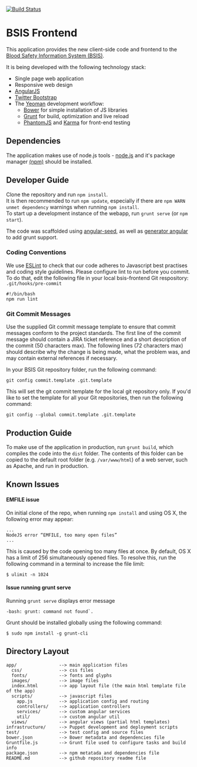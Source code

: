 [![Build Status](https://secure.travis-ci.org/jembi/bsis-frontend.png)](http://travis-ci.org/jembi/bsis-frontend)

# BSIS Frontend

This application provides the new client-side code and frontend to the [Blood Safety Information System (BSIS)](http://www.github.com/jembi/bsis).

It is being developed with the following technology stack:
* Single page web application
* Responsive web design
* [AngularJS](www.angularjs.org)
* [Twitter Bootstrap](http://getbootstrap.com/)
* The [Yeoman](http://yeoman.io/) development workflow:
  * [Bower](http://bower.io/) for simple installation of JS libraries
  * [Grunt](http://gruntjs.com/) for build, optimization and live reload
  * [PhantomJS](http://phantomjs.org/) and [Karma](http://karma-runner.github.io/) for front-end testing

## Dependencies

The application makes use of node.js tools - [node.js](http://nodejs.org/) and it's package manager [(npm)](https://www.npmjs.org/) should be installed.

## Developer Guide

Clone the repository and run `npm install`. <br/>
It is then recommended to run `npm update`, especially if there are `npm WARN unmet dependency` warnings when running `npm install`. <br/>
To start up a development instance of the webapp, run `grunt serve` (or `npm start`).

The code was scaffolded using [angular-seed](https://github.com/angular/angular-seed), as well as [generator angular](https://github.com/yeoman/generator-angular) to add grunt support.

### Coding Conventions

We use [ESLint](http://eslint.org/) to check that our code adheres to Javascript best practises and coding style guidelines. Please configure lint to run before you commit. To do that, edit the following file in your local bsis-frontend Git respository: `.git/hooks/pre-commit`

```
#!/bin/bash
npm run lint
```

### Git Commit Messages

Use the supplied Git commit message template to ensure that commit messages conform to the project standards. The first line of the commit message should contain a JIRA ticket reference and a short description of the commit (50 characters max). The following lines (72 characters max) should describe why the change is being made, what the problem was, and may contain external references if necessary.

In your BSIS Git repository folder, run the following command:

```
git config commit.template .git.template
```

This will set the git commit template for the local git repository only. If you'd like to set the template for all your Git repositories, then run the following command:

```
git config --global commit.template .git.template
```

## Production Guide

To make use of the application in production, run `grunt build`, which compiles the code into the `dist` folder. The contents of this folder can be copied to the default root folder (e.g. `/var/www/html`) of a web server, such as Apache, and run in production. 

## Known Issues

#### EMFILE issue

On initial clone of the repo, when running `npm install` and using OS X, the following error may appear:
```
...
NodeJS error “EMFILE, too many open files”
...
```
This is caused by the code opening too many files at once. By default, OS X has a limit of 256 simultaneously opened files.
To resolve this, run the following command in a terminal to increase the file limit:
```
$ ulimit -n 1024
```

#### Issue running grunt serve

Running `grunt serve` displays error message 
```
-bash: grunt: command not found`.
```
Grunt should be installed globally using the following command:
```
$ sudo npm install -g grunt-cli
```


## Directory Layout

    app/                --> main application files
      css/              --> css files
      fonts/            --> fonts and glyphs
      images/           --> image files
      index.html        --> app layout file (the main html template file of the app)
      scripts/          --> javascript files
        app.js          --> application config and routing
        controllers/    --> application controllers
        services/       --> custom angular services 
        util/           --> custom angular util
      views/            --> angular views (partial html templates)
    infrastructure/     --> Puppet development and deployment scripts
    test/               --> test config and source files
    bower.json          --> Bower metadata and dependencies file
    Gruntfile.js        --> Grunt file used to configure tasks and build info
    package.json        --> npm metatada and dependencies file
    README.md           --> github repository readme file


